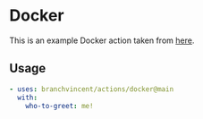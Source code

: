 # Docker

This is an example Docker action taken from [here](https://docs.github.com/en/actions/creating-actions/creating-a-docker-container-action).

## Usage

```yaml
- uses: branchvincent/actions/docker@main
  with:
    who-to-greet: me!
```
